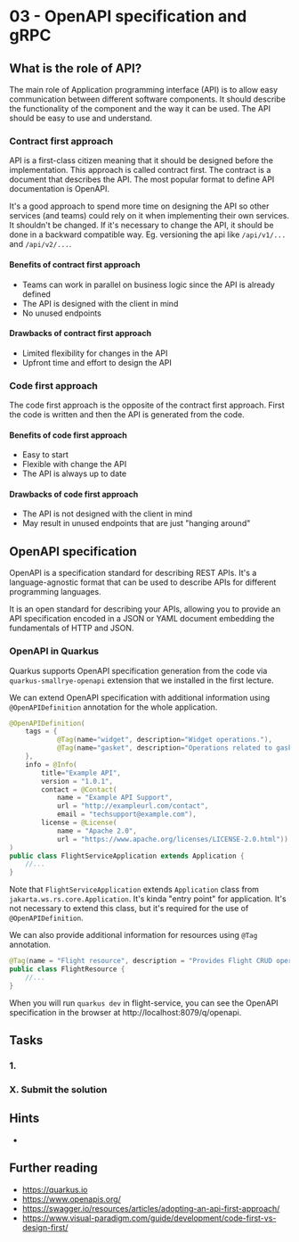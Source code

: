# 03 - OpenAPI specification and gRPC

## What is the role of API?

The main role of Application programming interface (API) is to allow easy communication between different software
components. It should describe the functionality of the component and the way it can be used. The API should be easy to
use and understand.

### Contract first approach

API is a first-class citizen meaning that it should be designed before the implementation. This approach is called
contract first. The contract is a document that describes the API. The most popular format to define API documentation
is OpenAPI.

It's a good approach to spend more time on designing the API so other services (and teams) could rely on it when
implementing their own services. It shouldn't be changed. If it's necessary to change the API, it should be done in a
backward compatible way. Eg. versioning the api like `/api/v1/...` and `/api/v2/...`.

#### Benefits of contract first approach

- Teams can work in parallel on business logic since the API is already defined
- The API is designed with the client in mind
- No unused endpoints

#### Drawbacks of contract first approach

- Limited flexibility for changes in the API
- Upfront time and effort to design the API

### Code first approach

The code first approach is the opposite of the contract first approach. First the code is written and then the API is
generated from the code.

#### Benefits of code first approach

- Easy to start
- Flexible with change the API
- The API is always up to date

#### Drawbacks of code first approach

- The API is not designed with the client in mind
- May result in unused endpoints that are just "hanging around"

## OpenAPI specification

OpenAPI is a specification standard for describing REST APIs. It's a language-agnostic format that can be used to describe APIs for different programming languages. 

It is an open standard for describing your APIs, allowing you to provide an API specification encoded in a JSON or YAML document embedding the fundamentals of HTTP and JSON.

### OpenAPI in Quarkus

Quarkus supports OpenAPI specification generation from the code via `quarkus-smallrye-openapi` extension that we installed in the first lecture.

We can extend OpenAPI specification with additional information using `@OpenAPIDefinition` annotation for the whole application.

```java
@OpenAPIDefinition(
    tags = {
            @Tag(name="widget", description="Widget operations."),
            @Tag(name="gasket", description="Operations related to gaskets")
    },
    info = @Info(
        title="Example API",
        version = "1.0.1",
        contact = @Contact(
            name = "Example API Support",
            url = "http://exampleurl.com/contact",
            email = "techsupport@example.com"),
        license = @License(
            name = "Apache 2.0",
            url = "https://www.apache.org/licenses/LICENSE-2.0.html"))
)
public class FlightServiceApplication extends Application {
    //...
}
```
Note that `FlightServiceApplication` extends `Application` class from `jakarta.ws.rs.core.Application`.  It's kinda "entry point" for application. It's not necessary to extend this class, but it's required for the use of `@OpenAPIDefinition`.

We can also provide additional information for resources using `@Tag` annotation.

```java
@Tag(name = "Flight resource", description = "Provides Flight CRUD operations") 
public class FlightResource {
    //...
}
```

When you will run `quarkus dev` in flight-service, you can see the OpenAPI specification in the browser at http://localhost:8079/q/openapi.  


## Tasks

### 1.

### X. Submit the solution

[//]: # (TODO after setting up github classroom)

## Hints

-

## Further reading

- https://quarkus.io
- https://www.openapis.org/
- https://swagger.io/resources/articles/adopting-an-api-first-approach/
- https://www.visual-paradigm.com/guide/development/code-first-vs-design-first/ 